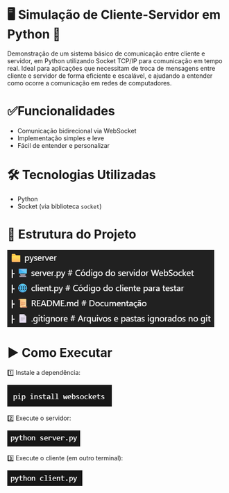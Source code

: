 # 🖥️  Simulação de Cliente-Servidor em Python 🐍

Demonstração de um sistema básico de comunicação entre cliente e servidor, em Python utilizando Socket TCP/IP para comunicação em tempo real. Ideal para aplicações que necessitam de troca de mensagens entre cliente e servidor de forma eficiente e escalável, e ajudando a entender como ocorre a comunicação em redes de computadores.

# ✅Funcionalidades

- Comunicação bidirecional via WebSocket
- Implementação simples e leve
- Fácil de entender e personalizar

# 🛠️ Tecnologias Utilizadas

- Python
- Socket (via biblioteca `socket`)

# 📁 Estrutura do Projeto

![alt text](estrutura_projeto.png)

# ▶️ Como Executar

1️⃣ Instale a dependência:

![alt text](dependencia.png)

2️⃣ Execute o servidor:

![alt text](servidor.png)

3️⃣ Execute o cliente (em outro terminal):

![alt text](cliente.png)